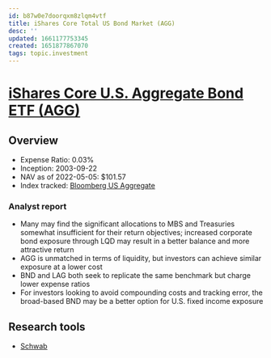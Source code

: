 ```yaml
---
id: b87w0e7doorqxm8zlqm4vtf
title: iShares Core Total US Bond Market (AGG)
desc: ''
updated: 1661177753345
created: 1651877867070
tags: topic.investment
---
```

# [iShares Core U.S. Aggregate Bond ETF (AGG)](https://etfdb.com/etf/AGG/#etf-ticker-profile)

## Overview

- Expense Ratio: 0.03%
- Inception: 2003-09-22
- NAV as of 2022-05-05: $101.57
- Index tracked: [Bloomberg US Aggregate](https://etfdb.com/index/bloomberg-us-aggregate/)

### Analyst report

- Many may find the significant allocations to MBS and Treasuries somewhat insufficient for their return objectives; increased corporate bond exposure through LQD may result in a better balance and more attractive return
- AGG is unmatched in terms of liquidity, but investors can achieve similar exposure at a lower cost
- BND and LAG both seek to replicate the same benchmark but charge lower expense ratios
- For investors looking to avoid compounding costs and tracking error, the broad-based BND may be a better option for U.S. fixed income exposure

## Research tools

- [Schwab](https://www.schwab.com/research/etfs/quotes/summary/agg)
